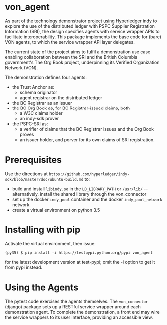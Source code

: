# von_agent
As part of the technology demonstrator project using Hyperledger indy to explore the use of the distributed ledger with PSPC Supplier Registration Information (SRI), the design specifies agents with service wrapper APIs to facilitate interoperability. This package implements the base code for (bare) VON agents, to which the service wrapper API layer delegates.

The current state of the project aims to fulfil a demonstration use case enabling collaboration between the SRI and the British Columbia government's The Org Book project, underpinning its Verified Organization Network (VON).

The demonstration defines four agents:
  - the Trust Anchor as:
    - schema originator
    - agent registrar on the distributed ledger
  - the BC Registrar as an issuer
  - the BC Org Book as, for BC Registrar-issued claims, both
    - a W3C claims holder
    - an indy-sdk prover
  - the PSPC-SRI as:
    - a verifier of claims that the BC Registrar issues and the Org Book proves
    - an issuer holder, and porver for its own claims of SRI registration.

# Prerequisites
Use the directions at `https://github.com/hyperledger/indy-sdk/blob/master/doc/ubuntu-build.md` to:
  - build and install `libindy.so` in the `LD_LIBRARY_PATH` or `/usr/lib/` -- alternatively, install the shared library through the von_connector
  - set up the docker `indy_pool` container and the docker `indy_pool_network` network.
  - create a virtual environment on python 3.5

# Installing with pip
Activate the virtual environment, then issue:
```
(py35) $ pip install -i https://testpypi.python.org/pypi von_agent
```

for the latest development version at test-pypi; omit the -i option to get it from pypi instead.

# Using the Agents
The pytest code exercises the agents themselves. The `von_connector` (django) package sets up a RESTful service wrapper around each demonstration agent. To complete the demonstration, a front end may wire the service wrappers to its user interface, providing an accessible view.
